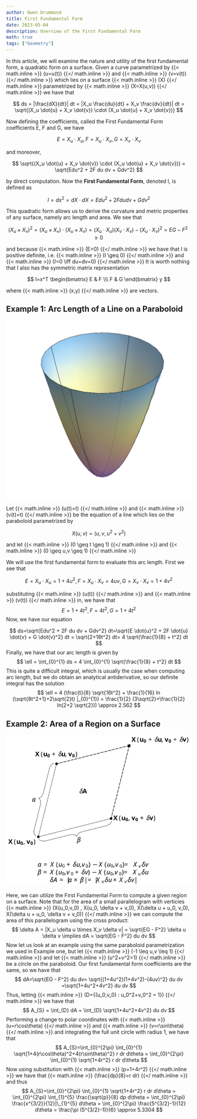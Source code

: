 ```yaml
---
author: Owen Drummond
title: First Fundamental Form
date: 2023-05-04
description: Overview of the First Fundamental Form
math: true
tags: ["Geometry"]
---
```


In this article, we will examine the nature and utility of the first fundamental form, a quadratic form on a surface. Given a curve parametrized by 
{{< math.inline >}}
\(u=u(t)\)
{{</ math.inline >}}
and
{{< math.inline >}}
\(v=v(t)\)
{{</ math.inline >}}
which lies on a surface 
{{< math.inline >}}
\(X\)
{{</ math.inline >}}
parametrized by
{{< math.inline >}}
\(X=X(u,v)\)
{{</ math.inline >}}
we have that 

$$
ds = |\frac{dX}{dt}| dt = |X_u \frac{du}{dt} + X_v \frac{dv}{dt}| dt = \sqrt{(X_u \dot{u} + X_v \dot{v}) \cdot (X_u \dot{u} + X_v \dot{v})}
$$

Now defining the coefficients, called the First Fundamental Form coefficients E, F and G, we have 

$$
E=X_u \cdot X_u, F=X_u \cdot X_v, G=X_v \cdot X_v
$$

and moreover,

$$
\sqrt{(X_u \dot{u} + X_v \dot{v}) \cdot (X_u \dot{u} + X_v \dot{v})} = \sqrt{Edu^2 + 2F du dv + Gdv^2}
$$

by direct computation. Now the **First Fundamental Form**, denoted I, is defined as

$$
I=ds^2=dX \cdot dX = Edu^2 + 2F du dv + Gdv^2
$$

This quadratic form allows us to derive the curvature and metric properties of any surface, namely arc length and area. We see that 

$$
(X_{u} \times X_{v})^2=(X_{u} \times X_{v}) \cdot (X_{u} \times X_{v}) = (X_{u} \cdot X_{u})(X_{v} \cdot X_{v})-(X_{u} \cdot X_{v})^2=EG - F^2 \geq 0
$$
 
and because 
{{< math.inline >}}
\(E>0\)
{{</ math.inline >}}
we have that I is positive definite, i.e. 
{{< math.inline >}}
\(I \geq 0\)
{{</ math.inline >}}
and 
{{< math.inline >}}
\(I=0 \iff du=dv=0\)
{{</ math.inline >}}
It is worth nothing that I also has the symmetric matrix representation

$$
I=x^T
\begin{bmatrix}
E & F \\\
F & G 
\end{bmatrix}
y
$$

where
{{< math.inline >}}
\(x,y\)
{{</ math.inline >}}
are vectors.

## Example 1: Arc Length of a Line on a Paraboloid

![Paraboloid](FFFex1.png)

Let 
{{< math.inline >}}
\(u(t)=t\)
{{</ math.inline >}}
and
{{< math.inline >}}
\(v(t)=t\)
{{</ math.inline >}}
be the equation of a line which lies on the paraboloid parametrized by

$$
X(u,v) = (u,v,u^2+v^2)
$$

and let 
{{< math.inline >}}
\(0 \geq t \geq 1\)
{{</ math.inline >}}
and
{{< math.inline >}}
\(0 \geq u,v \geq 1\)
{{</ math.inline >}}

We will use the first fundamental form to evaluate this arc length. First we see that

$$
E=X_u \cdot X_u = 1+4u^2 ,
F=X_u \cdot X_v = 4uv ,
G=X_v \cdot X_v = 1+4v^2
$$

substituting 
{{< math.inline >}}
\(u(t)\)
{{</ math.inline >}}
and
{{< math.inline >}}
\(v(t)\)
{{</ math.inline >}}
in, we have that 
$$
E= 1+4t^2 ,
F= 4t^2 ,
G= 1+4t^2
$$
Now, we have our equation

$$
ds=\sqrt{Edu^2 + 2F du dv + Gdv^2} dt=\sqrt{E \dot{u}^2 + 2F \dot{u} \dot{v} + G \dot{v}^2} dt = \sqrt{2+16t^2} dt= 4 \sqrt{\frac{1}{8} + t^2} dt
$$
Finally, we have that our arc length is given by
$$
\ell = \int_{0}^{1} ds = 4 \int_{0}^{1} \sqrt{\frac{1}{8} + t^2} dt
$$
This is quite a difficult integral, which is usually the case when computing arc length, but we do obtain an analytical antiderivative, so our definite integral has the solution
$$
\ell = 4 (\frac{t}{8} \sqrt{16t^2} + \frac{1}{16} ln (\sqrt{8t^2+1}+2\sqrt{2}t) |_{0}^{1}) = \frac{1}{2} (3\sqrt{2}+\frac{1}{2} ln(2+2 \sqrt{2})) \approx 2.562
$$

## Example 2: Area of a Region on a Surface

![Area of a Parallelogram](areap.svg)

Here, we can utilize the First Fundamental Form to compute a given region on a surface. Note that for the area of a small parallelogram with verticies
{{< math.inline >}}
\(X(u_0,v_0) , X(u_0, \delta v + v_0), X(\delta u + u_0, v_0), X(\delta u + u_0, \delta v + v_0)\)
{{</ math.inline >}}
we can compute the area of this parallelogram using the cross product:
$$
\delta A = |X_u \delta u \times X_v \delta v| = \sqrt{EG - F^2} \delta u \delta v \implies dA = \sqrt{EG - F^2} du dv
$$
Now let us look at an example using the same paraboloid parametrization we used in Example one, but let 
{{< math.inline >}}
\(-1 \leq u,v \leq 1\)
{{</ math.inline >}}
and let
{{< math.inline >}}
\(u^2+v^2=1\)
{{</ math.inline >}}
be a circle on the paraboloid. Our first fundamental form coefficients are the same, so we have that 
$$
dA=\sqrt{EG - F^2} du dv= \sqrt{(1+4u^2)(1+4v^2)-(4uv)^2} du dv =\sqrt{1+4u^2+4v^2} du dv
$$
Thus, letting
{{< math.inline >}}
\(D=\{(u_0,v_0) : u_0^2+v_0^2 = 1\}\)
{{</ math.inline >}}
we have that
$$
A_{S} = \int_{D} dA = \int_{D} \sqrt{1+4u^2+4v^2} du dv
$$
Performing a change to polar coordinates with 
{{< math.inline >}}
\(u=r\cos\theta\)
{{</ math.inline >}}
and
{{< math.inline >}}
\(v=r\sin\theta\)
{{</ math.inline >}}
and integrating the full unit circle with radius 1, we have that
$$
A_{S}=\int_{0}^{2\pi} \int_{0}^{1} \sqrt{1+4(r\cos\theta)^2+4(r\sin\theta)^2} r dr d\theta = \int_{0}^{2\pi} \int_{0}^{1} \sqrt{1+4r^2} r dr d\theta
$$
Now using substitution with 
{{< math.inline >}}
\(p=1+4r^2\)
{{</ math.inline >}}
we have that
{{< math.inline >}}
\(\frac{dp}{8}=r dr\)
{{</ math.inline >}}
and thus
$$
A_{S}=\int_{0}^{2\pi} \int_{0}^{1} \sqrt{1+4r^2} r dr d\theta = \int_{0}^{2\pi} \int_{1}^{5} \frac{\sqrt{p}}{8} dp d\theta = \int_{0}^{2\pi} \frac{x^{3/2}}{12}|\_{1}^{5}  d\theta = \int_{0}^{2\pi}  \frac{5^{3/2}-1}{12} d\theta = \frac{\pi (5^{3/2}-1)}{6} \approx 5.3304
$$
